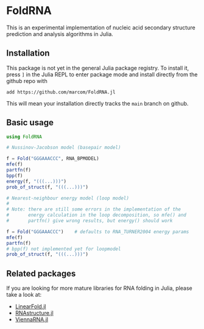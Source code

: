 # FoldRNA

This is an experimental implementation of nucleic acid secondary
structure prediction and analysis algorithms in Julia.

## Installation

This package is not yet in the general Julia package registry. To
install it, press `]` in the Julia REPL to enter package mode and
install directly from the github repo with

```
add https://github.com/marcom/FoldRNA.jl
```

This will mean your installation directly tracks the `main` branch on
github.


## Basic usage

```julia
using FoldRNA

# Nussinov-Jacobson model (basepair model)

f = Fold("GGGAAACCC", RNA_BPMODEL)
mfe(f)
partfn(f)
bpp(f)
energy(f, "(((...)))")
prob_of_struct(f, "(((...)))")

# Nearest-neighbour energy model (loop model)
#
# Note: there are still some errors in the implementation of the
#       energy calculation in the loop decomposition, so mfe() and
#       partfn() give wrong results, but energy() should work

f = Fold("GGGAAACCC")    # defaults to RNA_TURNER2004 energy params
mfe(f)
partfn(f)
# bpp(f) not implemented yet for loopmodel
prob_of_struct(f, "(((...)))")
```

## Related packages

If you are looking for more mature libraries for RNA folding in Julia,
please take a look at:

- [LinearFold.jl](https://github.com/marcom/LinearFold.jl)
- [RNAstructure.jl](https://github.com/marcom/RNAstructure.jl)
- [ViennaRNA.jl](https://github.com/marcom/ViennaRNA.jl)
